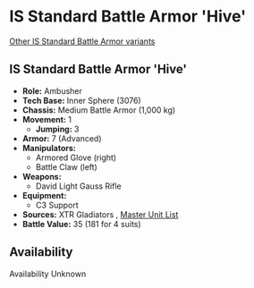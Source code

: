 # IS Standard Battle Armor 'Hive' 

[Other IS Standard Battle Armor variants](../is_standard_battle_armor.md) 

## IS Standard Battle Armor 'Hive' 

- **Role:** Ambusher 
- **Tech Base:** Inner Sphere (3076) 
- **Chassis:** Medium Battle Armor (1,000 kg) 
- **Movement:** 1 
  - **Jumping:** 3 
- **Armor:** 7 (Advanced) 
- **Manipulators:** 
  - Armored Glove (right) 
  - Battle Claw (left) 
- **Weapons:** 
  - David Light Gauss Rifle 
- **Equipment:** 
  - C3 Support 
- **Sources:** XTR Gladiators , [Master Unit List](http://masterunitlist.info/Unit/Details/1627/is-standard-battle-armor-hive) 
- **Battle Value:** 35 (181 for 4 suits) 

## Availability 

Availability Unknown 

